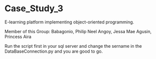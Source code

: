 # Case_Study_3
E-learning platform implementing object-oriented programming. 

Member of this Group:
Babagonio, Philip Neel
Angoy, Jessa Mae
Agusin, Princess Aira

Run the script first in your sql server and change the sername in the DataBaseConnection.py and you are good to go.
